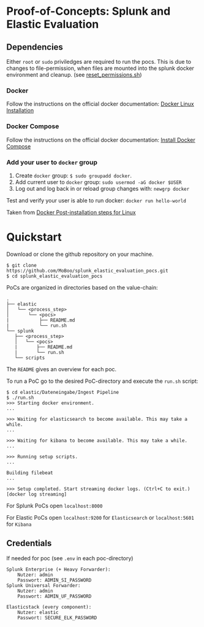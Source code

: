 # Proof-of-Concepts: Splunk and Elastic Evaluation
## Dependencies
Either `root` or `sudo` priviledges are required to run the pocs. 
This is due to changes to file-permission, when files are mounted into the splunk docker environment and cleanup. (see [reset_permissions.sh](splunk/scripts/reset_permissions.sh))
### Docker
Follow the instructions on the official docker documentation: [Docker Linux Installation](https://docs.docker.com/engine/install/ubuntu/)

### Docker Compose
Follow the instructions on the official docker documentation: [Install Docker Compose](https://docs.docker.com/compose/install/)

### Add your user to `docker` group
1. Create `docker` group: `$ sudo groupadd docker`.
2. Add current user to `docker` group: `sudo usermod -aG docker $USER`
3. Log out and log back in or reload group changes with: `newgrp docker`

Test and verify your user is able to run docker: `docker run hello-world`

Taken from [Docker Post-installation steps for Linux](https://docs.docker.com/engine/install/linux-postinstall/)

# Quickstart
Download or clone the github repository on your machine.
```
$ git clone https://github.com/MoBoo/splunk_elastic_evaluation_pocs.git
$ cd splunk_elastic_evaluation_pocs
```

PoCs are organized in directories based on the value-chain:
```
.
├── elastic
│   └── <process_step>
│       └── <pocs>
|           ├── README.md
|           └── run.sh
└── splunk
   ├── <process_step>
   │   └── <pocs>
   |       ├── README.md
   |       └── run.sh
   └── scripts
```
The `README` gives an overview for each poc.

To run a PoC go to the desired PoC-directory and execute the `run.sh` script:

```
$ cd elastic/Dateneingabe/Ingest Pipeline
$ ./run.sh
>>> Starting docker environment.
...

>>> Waiting for elasticsearch to become available. This may take a while.
...

>>> Waiting for kibana to become available. This may take a while.
...

>>> Running setup scripts.
...

Building filebeat
...

>>> Setup completed. Start streaming docker logs. (Ctrl+C to exit.)
[docker log streaming]
```

For Splunk PoCs open `localhost:8000`

For Elastic PoCs open `localhost:9200` for `Elasticsearch` or `localhost:5601` for `Kibana`

## Credentials
If needed for poc (see `.env` in each poc-directory)
```
Splunk Enterprise (+ Heavy Forwarder): 
    Nutzer: admin
    Passwort: ADMIN_SI_PASSWORD
Splunk Universal Forwarder: 
    Nutzer: admin
    Passwort: ADMIN_UF_PASSWORD
    
Elasticstack (every component):
    Nutzer: elastic
    Passwort: SECURE_ELK_PASSWORD
```
